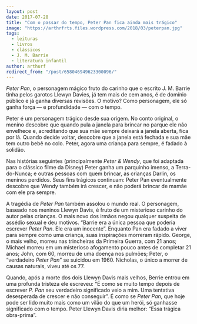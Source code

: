 ```yaml
---
layout: post
date: 2017-07-28
title: "Com o passar do tempo, Peter Pan fica ainda mais trágico"
image: "https://arthrfrts.files.wordpress.com/2018/03/peterpan.jpg"
tags:
  - leituras
  - livros
  - clássicos
  - J. M. Barrie
  - literatura infantil
author: arthurf
redirect_from: "/post/658046949623300096/"
---
```


_Peter Pan_, o personagem mágico fruto do carinho que o escrito J. M. Barrie tinha pelos garotos Llewyn Davies, já tem mais de cem anos, é de domínio público e já ganha diversas revisões. O motivo? Como personagem, ele só ganha força — e profundidade — com o tempo.

Peter é um personagem trágico desde sua origem. No conto original, o menino descobre que quando pula a janela para brincar no parque ele não envelhece e, acreditando que sua mãe sempre deixará a janela aberta, fica por lá. Quando decide voltar, descobre que a janela está fechada e sua mãe tem outro bebê no colo. Peter, agora uma criança para sempre, é fadado à solidão.

Nas histórias seguintes (principalmente _Peter & Wendy_, que foi adaptada para o clássico filme da Disney) Peter ganha um parquinho imenso, a Terra-do-Nunca; e outras pessoas com quem brincar, as crianças Darlin, os meninos perdidos. Seus fins trágicos continuam: Peter Pan eventualmente descobre que Wendy também irá crescer, e não poderá brincar de mamãe com ele pra sempre.

A tragédia de _Peter Pan_ também assolou o mundo real. O personagem, baseado nos meninos Llewyn Davis, é fruto de um misterioso carinho do autor pelas crianças. O mais novo dos irmãos negou qualquer suspeita de assédio sexual e deu motivos. “Barrie era a única pessoa que poderia escrever _Peter Pan_. Ele era um inocente”. Enquanto Pan era fadado a viver para sempre como uma criança, suas inspirações morreram rápido. George, o mais velho, morreu nas trincheiras da Primeira Guerra, com 21 anos; Michael morreu em um misterioso afogamento pouco antes de completar 21 anos; John, com 60, morreu de uma doença nos pulmões; Peter, o “verdadeiro _Peter Pan_” se suicidou em 1960. Nicholas, o único a morrer de causas naturais, viveu até os 77.

Quando, após a morte dos dois Llewyn Davis mais velhos, Berrie entrou em uma profunda tristeza ele escreveu: “É como se muito tempo depois de escrever _P. Pan_ seu verdadeiro significado veio a mim. Uma tentativa desesperada de crescer e não conseguir”. É como se _Peter Pan_, que hoje pode ser lido muito mais como um vilão do que um herói, só ganhasse significado com o tempo. Peter Llewyn Davis diria melhor: “Essa trágica obra-prima”.
